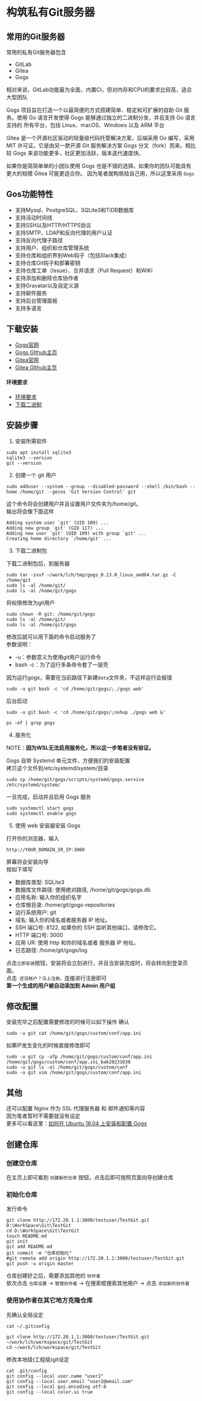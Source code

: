 # 构筑私有Git服务器

## 常用的Git服务器

常用的私有Git服务器包含
 - GitLab
 - Gitea
 - Gogs

相对来说，GitLab功能最为全面，内置CI，但对内存和CPU的要求比较高，适合大型团队

Gogs 项目旨在打造一个以最简便的方式搭建简单、稳定和可扩展的自助 Git 服务。使用 Go 语言开发使得 Gogs 能够通过独立的二进制分发，并且支持 Go 语言支持的 所有平台，包括 Linux、macOS、Windows 以及 ARM 平台

Gitea 是一个开源社区驱动的轻量级代码托管解决方案，后端采用 Go 编写，采用 MIT 许可证。它是由另一款开源 Git 服务解决方案 Gogs 分叉（fork）而来。相比较 Gogs 来说功能更多，社区更加活跃，版本迭代速度快。

如果你是简简单单的小团队使用 Gogs 也是不错的选择。如果你的团队可能具有更大的规模 Gitea 可能更适合你。
因为笔者就构筑给自己用，所以这里采用 ``Gogs``

## Gos功能特性
- 支持Mysql、PostgreSQL、SQLite3和TiDB数据库
- 支持活动时间线
- 支持SSH以及HTTP/HTTPS协议
- 支持SMTP、LDAP和反向代理的用户认证
- 支持反向代理子路径
- 支持用户、组织和仓库管理系统
- 支持仓库和组织界别Web钩子（包括Slack集成）
- 支持仓库Git钩子和部署密钥
- 支持仓库工单（Issue）、合并请求（Pull Request）和WiKi
- 支持添加和删除仓库协作者
- 支持Gravatar以及自定义源
- 支持邮件服务
- 支持后台管理面板
- 支持多语言

## 下载安装
 - [Gogs官网](https://gogs.io/)
 - [Gogs GIthub主页](https://github.com/gogs/gogs)
 - [Gitea官网](https://docs.gitea.com/zh-cn/)
 - [Gitea GIthub主页](https://github.com/go-gitea/gitea)

#### 环境要求
 - [环境要求](https://gogs.io/docs/installation)
 - [下载二进制](https://gogs.io/docs/installation/install_from_binary)

## 安装步骤

1. 安装所需软件
```
sudo apt install sqlite3
sqlite3 --version
git --version
```

2. 创建一个 git 用户
```
sudo adduser --system --group --disabled-password --shell /bin/bash --home /home/git --gecos 'Git Version Control' git
```
这个命令将会创建用户并且设置用户文件夹为/home/git。  
输出将会像下面这样
```
Adding system user `git' (UID 109) ...
Adding new group `git' (GID 117) ...
Adding new user `git' (UID 109) with group `git' ...
Creating home directory `/home/git' ...
```

3. 下载二进制包  

下载二进制包后，到服务器
```
sudo tar -zxvf ~/work/lch/tmp/gogs_0.13.0_linux_amd64.tar.gz -C /home/git
sudo ls -al /home/git/
sudo ls -al /home/git/gogs
```
将权限修改为git用户
```
sudo chown -R git: /home/git/gogs
sudo ls -al /home/git/
sudo ls -al /home/git/gogs
```
修改后就可以用下面的命令启动服务了  
参数说明：
- -u：参数意义为使用git用户运行命令
- bash -c：为了运行多条命令套了一层壳  

因为运行gogs，需要在当前路径下新建``data``文件夹，不这样运行会报错
```
sudo -u git bash -c 'cd /home/git/gogs/;./gogs web'
```
后台启动
```
sudo -u git bash -c 'cd /home/git/gogs/;nohup ./gogs web &'
```
```
ps -ef | grep gogs
```

4. 服务化  

NOTE：**因为WSL无法启用服务化，所以这一步笔者没有验证。**  

Gogs 自带 Systemd 单元文件，方便我们的安装配置  
拷贝这个文件到/etc/systemd/system/目录
```
sudo cp /home/git/gogs/scripts/systemd/gogs.service /etc/systemd/system/
```
一旦完成，启动并且启用 Gogs 服务
```
sudo systemctl start gogs
sudo systemctl enable gogs
```

5. 使用 web 安装器安装 Gogs

打开你的浏览器，输入
```
http://YOUR_DOMAIN_IR_IP:3000
```
屏幕将会安装向导  
按如下填写

- 数据库类型: SQLite3
- 数据库文件路径: 使用绝对路径, /home/git/gogs/gogs.db
- 应用名称: 输入你的组织名字
- 仓库根目录: /home/git/gogs-repositories
- 运行系统用户: git
- 域名: 输入你的域名或者服务器 IP 地址。
- SSH 端口号: 8122, 如果你的 SSH 监听其他端口，请修改它。
- HTTP 端口号: 3000
- 应用 UR: 使用 http 和你的域名或者 服务器 IP 地址。
- 日志路径: /home/git/gogs/log

点击``立即安装``按钮，安装将会立刻进行，并且当安装完成时，将会转向到登录页面。  
点击`` 还没帐户？马上注册。``连接进行注册即可  
**第一个生成的用户被自动添加到 Admin 用户组**

## 修改配置
安装完毕之后配置需要修改的时候可以如下操作
确认
```
sudo -u git cat /home/git/gogs/custom/conf/app.ini
```
如果IP发生变化的时候直接修改即可
```
sudo -u git cp -afp /home/git/gogs/custom/conf/app.ini /home/git/gogs/custom/conf/app.ini_bak20231030
sudo -u git ls -al /home/git/gogs/custom/conf
sudo -u git vim /home/git/gogs/custom/conf/app.ini
```

## 其他
还可以配置 Nginx 作为 SSL 代理服务器 和 邮件通知等内容  
因为笔者暂时不需要就没有设定  
更多可以看这里：[如何在 Ubuntu 18.04 上安装和配置 Gogs](https://cloud.tencent.com/developer/article/1626705)

## 创建仓库

### 创建空仓库
在主页上即可看到 ``创建新的仓库`` 按钮，点击后即可按照页面向导创建仓库

### 初始化仓库
发行命令
```
git clone http://172.20.1.1:3000/testuser/TestGit.git D:\WorkSpace\Git\TestGit
cd D:\WorkSpace\Git\TestGit
touch README.md
git init
git add README.md
git commit -m "仓库初始化"
#git remote add origin http://172.20.1.1:3000/testuser/TestGit.git
git push -u origin master
```
仓库创建好之后，需要添加其他的 ``协作者``  
依次点击 ``仓库设置`` → ``管理协作者`` → 在搜索框搜索其他用户 → 点击 ``添加新的协作者``


### 使用协作者在其它地方克隆仓库
先确认全局设定
```
cat ~/.gitconfig
```
```
git clone http://172.20.1.1:3000/testuser/TestGit.git ~/work/lch/workspace/git/TestGit
cd ~/work/lch/workspace/git/TestGit
```
修改本地级(工程级)git设定
```
cat .git/config
git config --local user.name "user2"
git config --local user.email "user2@email.com"
git config --local gui.encoding utf-8
git config --local color.ui true
```
